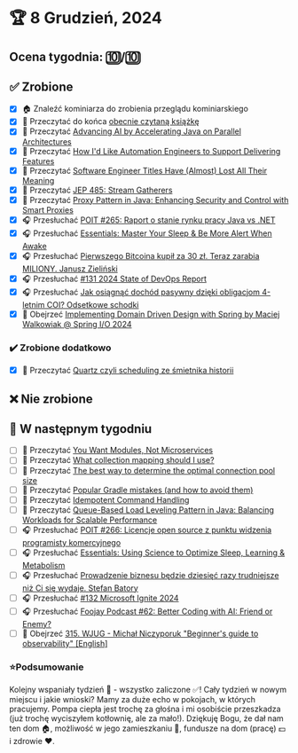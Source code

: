 # 🏆 8 Grudzień, 2024

## Ocena tygodnia: 🔟/🔟

## ✅ Zrobione
- [x] 🏠 Znaleźć kominiarza do zrobienia przeglądu kominiarskiego
- [x] 📗 Przeczytać do końca [obecnie czytaną książkę](https://github.com/BartoszDabek/bdabek.pl/blob/master/miscellaneous/books.md)
- [x] 📗 Przeczytać [Advancing AI by Accelerating Java on Parallel Architectures](https://inside.java/2024/10/23/java-and-ai/)
- [x] 📗 Przeczytać [How I'd Like Automation Engineers to Support Delivering Features](https://blog.jbrains.ca/permalink/how-id-like-automation-engineers-to-support-delivering-features)
- [x] 📗 Przeczytać [Software Engineer Titles Have (Almost) Lost All Their Meaning](https://www.trevorlasn.com/blog/software-engineer-titles-have-almost-lost-all-their-meaning)
- [x] 📗 Przeczytać [JEP 485: Stream Gatherers](https://openjdk.org/jeps/485)
- [x] 📗 Przeczytać [Proxy Pattern in Java: Enhancing Security and Control with Smart Proxies](https://java-design-patterns.com/patterns/proxy/)
- [x] 🎧 Przesłuchać [POIT #265: Raport o stanie rynku pracy Java vs .NET](https://porozmawiajmyoit.pl/poit-265-raport-o-stanie-rynku-pracy-java-vs-net/)
- [x] 🎧 Przesłuchać [Essentials: Master Your Sleep & Be More Alert When Awake](https://youtu.be/lIo9FcrljDk)
- [x] 🎧 Przesłuchać [Pierwszego Bitcoina kupił za 30 zł. Teraz zarabia MILIONY. Janusz Zieliński](https://youtu.be/aMuZuLN6nyM)
- [x] 🎧 Przesłuchać [#131 2024 State of DevOps Report](https://patoarchitekci.io/131/)
- [x] 🎧 Przesłuchać [Jak osiągnąć dochód pasywny dzięki obligacjom 4-letnim COI? Odsetkowe schodki](https://inwestomat.eu/jak-osiagnac-dochod-pasywny-dzieki-obligacjom-4-letnim-coi/)
- [x] 🎥 Obejrzeć [Implementing Domain Driven Design with Spring by Maciej Walkowiak @ Spring I/O 2024](https://youtu.be/VGhg6Tfxb60)

### ✔️ Zrobione dodatkowo
- [x] 📗 Przeczytać [Quartz czyli scheduling ze śmietnika historii](https://pkubowicz.pl/quartz-czyli-scheduling-ze-smietnika-historii/)

## ❌ Nie zrobione

## 📝 W następnym tygodniu
- [ ] 📗 Przeczytać [You Want Modules, Not Microservices](https://blogs.newardassociates.com/blog/2023/you-want-modules-not-microservices.html)
- [ ] 📗 Przeczytać [What collection mapping should I use?](https://in.relation.to/2024/11/12/-what-collection/)
- [ ] 📗 Przeczytać [The best way to determine the optimal connection pool size](https://vladmihalcea.com/optimal-connection-pool-size/)
- [ ] 📗 Przeczytać [Popular Gradle mistakes (and how to avoid them)](https://blog.allegro.tech/2024/11/popular-gradle-mistakes-and-how-to-avoid-them.html)
- [ ] 📗 Przeczytać [Idempotent Command Handling](https://event-driven.io/en/idempotent_command_handling/)
- [ ] 📗 Przeczytać [Queue-Based Load Leveling Pattern in Java: Balancing Workloads for Scalable Performance](https://java-design-patterns.com/patterns/queue-based-load-leveling/)
- [ ] 🎧 Przesłuchać [POIT #266: Licencje open source z punktu widzenia programisty komercyjnego](https://porozmawiajmyoit.pl/poit-266-licencje-open-source-z-punktu-widzenia-programisty-komercyjnego/)
- [ ] 🎧 Przesłuchać [Essentials: Using Science to Optimize Sleep, Learning & Metabolism](https://www.hubermanlab.com/episode/essentials-using-science-to-optimize-sleep-learning-metabolism)
- [ ] 🎧 Przesłuchać [Prowadzenie biznesu będzie dziesięć razy trudniejsze niż Ci się wydaje. Stefan Batory](https://youtu.be/dmO2HtJTqGg)
- [ ] 🎧 Przesłuchać [#132 Microsoft Ignite 2024](https://patoarchitekci.io/132/)
- [ ] 🎧 Przesłuchać [Foojay Podcast #62: Better Coding with AI: Friend or Enemy?](https://foojay.io/today/foojay-podcast-62/)
- [ ] 🎥 Obejrzeć [315. WJUG - Michał Niczyporuk "Beginner's guide to observability" [English]](https://youtu.be/PAA-CUh-O-E)

### ⭐Podsumowanie
Kolejny wspaniały tydzień 🤗 - wszystko zaliczone ✅! Cały tydzień w nowym miejscu i jakie wnioski? Mamy za duże echo w pokojach, w których pracujemy. Pompa ciepła jest trochę za głośna i mi osobiście przeszkadza (już trochę wyciszyłem kotłownię, ale za mało!). Dziękuję Bogu, że dał nam ten dom 🏠, możliwość w jego zamieszkaniu 🔑, fundusze na dom (pracę) 💵 i zdrowie ❤️.
